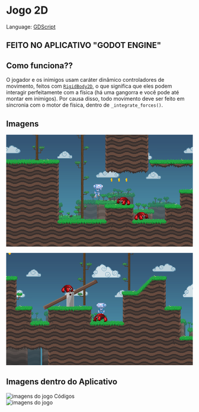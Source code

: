 # Jogo 2D


Language: [GDScript](https://docs.godotengine.org/pt_BR/stable/getting_started/scripting/gdscript/index.html)

## FEITO NO APLICATIVO "GODOT ENGINE"


## Como funciona??

O jogador e os inimigos usam caráter dinâmico
controladores de movimento, feitos com
[`RigidBody2D`](https://docs.godotengine.org/en/latest/tutorials/physics/physics_introduction.html?highlight=RigidBody2D#rigidbody2d),
o que significa que eles podem interagir perfeitamente com a física
(há uma gangorra e você pode até montar em inimigos).
Por causa disso, todo movimento deve ser feito em sincronia com
o motor de física, dentro de `_integrate_forces()`.

## Imagens

![Screenshot of the beginning](screenshots/beginning.png)

![Screenshot of the seesaw and the player riding an enemy](screenshots/seesaw-riding.png)

## Imagens dentro do Aplicativo

<img width="769" alt="imagens do jogo Códigos" src="https://user-images.githubusercontent.com/89104769/137215985-e5d6ec78-c5f7-4be4-8c2f-a98b6433a9c9.png">

<br>

<img width="743" alt="imagens do jogo" src="https://user-images.githubusercontent.com/89104769/137216103-db7c3021-abac-4b62-83c7-b748e2500a05.png">





